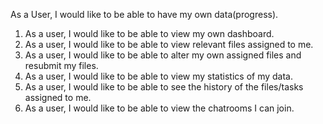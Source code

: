 As a User, I would like to be able to have my own data(progress).

1. As a user, I would like to be able to view my own dashboard.
2. As a user, I would like to be able to view relevant files assigned to me.
3. As a user, I would like to be able to alter my own assigned files and resubmit my files.
4. As a user, I would like to be able to view my statistics of my data.
5. As a user, I would like to be able to see the history of the files/tasks assigned to me.
6. As a user, I would like to be able to view the chatrooms I can join.